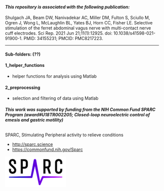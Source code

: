 #### *This repository is associated with the following publication:*

Shulgach JA, Beam DW, Nanivadekar AC, Miller DM, Fulton S, Sciullo M, Ogren J, Wong L, McLaughlin BL, Yates BJ, Horn CC, Fisher LE. Selective stimulation of the ferret abdominal vagus nerve with multi-contact nerve cuff electrodes. Sci Rep. 2021 Jun 21;11(1):12925. doi: 10.1038/s41598-021-91900-1. PMID: 34155231; PMCID: PMC8217223.

------------

#### Sub-folders: (??)

#### 1_helper_functions
* helper functions for analysis using Matlab

#### 2_preprocessing
* selection and filtering of data using Matlab

###### ***This work was supported by funding from the NIH Common Fund SPARC Program (award#U18TR002205; Closed-loop neuroelectric control of emesis and gastric motility)***

SPARC, Stimulating Peripheral activity to relieve conditions
* http://sparc.science
* https://commonfund.nih.gov/Sparc

![sparc Logo](/sparc_logo.png)
